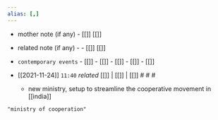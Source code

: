 ```yaml
---
alias: [,]
---
```

- mother note (if any)		- [[]] [[]]
- related note (if any) -		- [[]] [[]]
- `contemporary events`	- [[]]	- [[]]	- [[]]	- [[]]	- [[]]

- [[2021-11-24]]  `11:40` _related_ [[]] | [[]] | [[]] # # #
	- new ministry, setup to streamline the cooperative movement in [[india]]

```query
"ministry of cooperation"
```